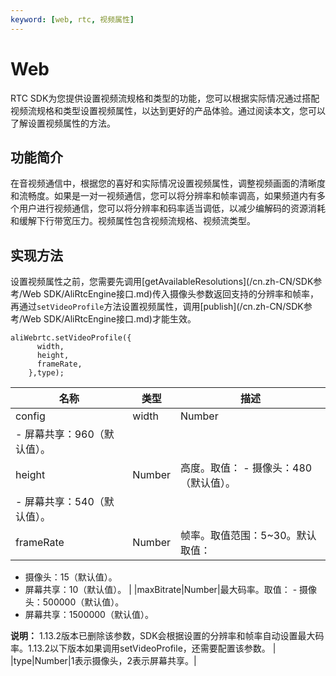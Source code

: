 ```yaml
---
keyword: [web, rtc, 视频属性]
---
```


# Web

RTC SDK为您提供设置视频流规格和类型的功能，您可以根据实际情况通过搭配视频流规格和类型设置视频属性，以达到更好的产品体验。通过阅读本文，您可以了解设置视频属性的方法。

## 功能简介

在音视频通信中，根据您的喜好和实际情况设置视频属性，调整视频画面的清晰度和流畅度。如果是一对一视频通信，您可以将分辨率和帧率调高，如果频道内有多个用户进行视频通信，您可以将分辨率和码率适当调低，以减少编解码的资源消耗和缓解下行带宽压力。视频属性包含视频流规格、视频流类型。

## 实现方法

设置视频属性之前，您需要先调用[getAvailableResolutions](/cn.zh-CN/SDK参考/Web SDK/AliRtcEngine接口.md)传入摄像头参数返回支持的分辨率和帧率，再通过`setVideoProfile`方法设置视频属性，调用[publish](/cn.zh-CN/SDK参考/Web SDK/AliRtcEngine接口.md)才能生效。

```
aliWebrtc.setVideoProfile({ 
      width,
      height,
      frameRate,
    },type);
```

|名称|类型|描述|
|--|--|--|
|config|width|Number|宽度。取值： -   摄像头：640（默认值）。
-   屏幕共享：960（默认值）。 |
|height|Number|高度。取值： -   摄像头：480（默认值）。
-   屏幕共享：540（默认值）。 |
|frameRate|Number|帧率。取值范围：5~30。默认取值：

-   摄像头：15（默认值）。
-   屏幕共享：10（默认值）。 |
|maxBitrate|Number|最大码率。取值： -   摄像头：500000（默认值）。
-   屏幕共享：1500000（默认值）。

**说明：** 1.13.2版本已删除该参数，SDK会根据设置的分辨率和帧率自动设置最大码率。1.13.2以下版本如果调用setVideoProfile，还需要配置该参数。 |
|type|Number|1表示摄像头，2表示屏幕共享。|

